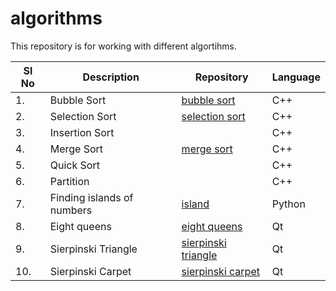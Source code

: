 # algorithms
This repository is for working with different algortihms.

|Sl No|Description|Repository|Language|
|---|---|---|---|
|1.|Bubble Sort|[bubble sort](https://github.com/takg/algorithms/tree/master/sorting/bubble_sort.h)|C++|
|2.|Selection Sort|[selection sort](https://github.com/takg/algorithms/tree/master/sorting/selection_sort.h)|C++|
|3.|Insertion Sort||C++|
|4.|Merge Sort|[merge sort](https://github.com/takg/algorithms/tree/master/sorting/merge_sort.h)|C++|
|5.|Quick Sort||C++|
|6.|Partition||C++|
|7.|Finding islands of numbers|[island](https://github.com/takg/algorithms/tree/master/island/)|Python|
|8.|Eight queens|[eight queens](https://github.com/takg/algorithms/tree/master/eight_queens)|Qt|
|9.|Sierpinski Triangle|[sierpinski triangle](https://github.com/takg/algorithms/tree/master/sierpinski_triangle)|Qt|
|10.|Sierpinski Carpet|[sierpinski carpet](https://github.com/takg/algorithms/tree/master/sierpinski_carpet)|Qt|
